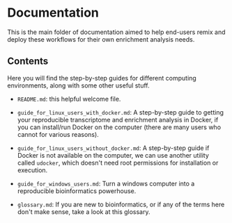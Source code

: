 # Documentation

This is the main folder of documentation aimed to help end-users remix and deploy
these workflows for their own enrichment analysis needs.

## Contents

Here you will find the step-by-step guides for different computing environments,
along with some other useful stuff.

* `README.md`: this helpful welcome file.

* `guide_for_linux_users_with_docker.md`: A step-by-step guide to getting your 
reproducible transcriptome and enrichment analysis in Docker, if you can install/run
Docker on the computer (there are many users who cannot for various reasons).

* `guide_for_linux_users_without_docker.md`: A step-by-step guide if Docker is
not available on the computer, we can use another utility called `udocker`,
which doesn't need root permissions for installation or execution.

* `guide_for_windows_users.md`: Turn a windows computer into a reproducible 
bioinformatics powerhouse.

* `glossary.md`: If you are new to bioinformatics, or if any of the terms here don't 
make sense, take a look at this glossary.

